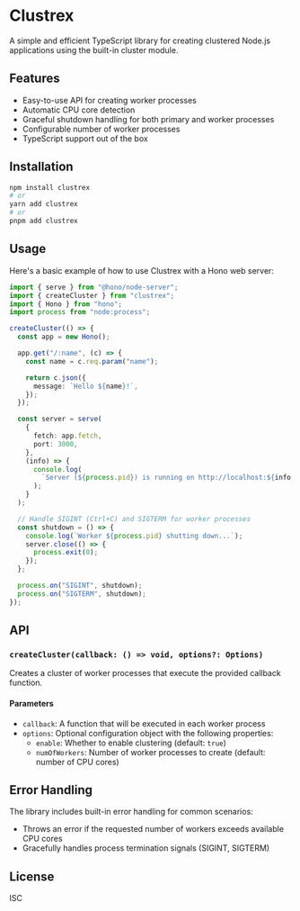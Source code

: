 # Clustrex

A simple and efficient TypeScript library for creating clustered Node.js applications using the built-in cluster module.

## Features

- Easy-to-use API for creating worker processes
- Automatic CPU core detection
- Graceful shutdown handling for both primary and worker processes
- Configurable number of worker processes
- TypeScript support out of the box

## Installation

```bash
npm install clustrex
# or
yarn add clustrex
# or
pnpm add clustrex
```

## Usage

Here's a basic example of how to use Clustrex with a Hono web server:

```typescript
import { serve } from "@hono/node-server";
import { createCluster } from "clustrex";
import { Hono } from "hono";
import process from "node:process";

createCluster(() => {
  const app = new Hono();

  app.get("/:name", (c) => {
    const name = c.req.param("name");

    return c.json({
      message: `Hello ${name}!`,
    });
  });

  const server = serve(
    {
      fetch: app.fetch,
      port: 3000,
    },
    (info) => {
      console.log(
        `Server (${process.pid}) is running on http://localhost:${info.port}`
      );
    }
  );

  // Handle SIGINT (Ctrl+C) and SIGTERM for worker processes
  const shutdown = () => {
    console.log(`Worker ${process.pid} shutting down...`);
    server.close(() => {
      process.exit(0);
    });
  };

  process.on("SIGINT", shutdown);
  process.on("SIGTERM", shutdown);
});
```

## API

### `createCluster(callback: () => void, options?: Options)`

Creates a cluster of worker processes that execute the provided callback function.

#### Parameters

- `callback`: A function that will be executed in each worker process
- `options`: Optional configuration object with the following properties:
  - `enable`: Whether to enable clustering (default: `true`)
  - `numOfWorkers`: Number of worker processes to create (default: number of CPU cores)

## Error Handling

The library includes built-in error handling for common scenarios:

- Throws an error if the requested number of workers exceeds available CPU cores
- Gracefully handles process termination signals (SIGINT, SIGTERM)

## License

ISC
